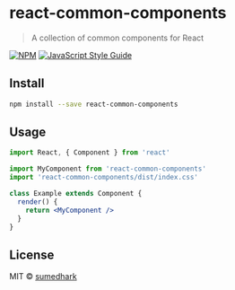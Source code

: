 # react-common-components

> A collection of common components for React

[![NPM](https://img.shields.io/npm/v/react-common-components.svg)](https://www.npmjs.com/package/react-common-components) [![JavaScript Style Guide](https://img.shields.io/badge/code_style-standard-brightgreen.svg)](https://standardjs.com)

## Install

```bash
npm install --save react-common-components
```

## Usage

```jsx
import React, { Component } from 'react'

import MyComponent from 'react-common-components'
import 'react-common-components/dist/index.css'

class Example extends Component {
  render() {
    return <MyComponent />
  }
}
```

## License

MIT © [sumedhark](https://github.com/sumedhark)
